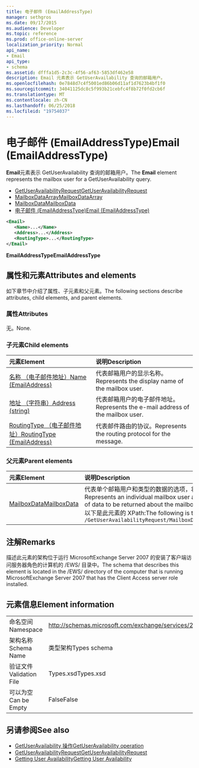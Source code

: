 ```yaml
---
title: 电子邮件 (EmailAddressType)
manager: sethgros
ms.date: 09/17/2015
ms.audience: Developer
ms.topic: reference
ms.prod: office-online-server
localization_priority: Normal
api_name:
- Email
api_type:
- schema
ms.assetid: dfffa1d5-2c3c-4f56-af63-5853df462e58
description: Email 元素表示 GetUserAvailability 查询的邮箱用户。
ms.openlocfilehash: 0e7848d7c4f5001ed86b06d11af1d7623b4bf1f0
ms.sourcegitcommit: 34041125dc8c5f993b21cebfc4f8b72f0fd2cb6f
ms.translationtype: MT
ms.contentlocale: zh-CN
ms.lasthandoff: 06/25/2018
ms.locfileid: "19754037"
---
```

# <a name="email-emailaddresstype"></a><span data-ttu-id="fa4f9-103">电子邮件 (EmailAddressType)</span><span class="sxs-lookup"><span data-stu-id="fa4f9-103">Email (EmailAddressType)</span></span>

<span data-ttu-id="fa4f9-104">**Email**元素表示 GetUserAvailability 查询的邮箱用户。</span><span class="sxs-lookup"><span data-stu-id="fa4f9-104">The **Email** element represents the mailbox user for a GetUserAvailability query.</span></span> 
  
- [<span data-ttu-id="fa4f9-105">GetUserAvailabilityRequest</span><span class="sxs-lookup"><span data-stu-id="fa4f9-105">GetUserAvailabilityRequest</span></span>](getuseravailabilityrequest.md)  
- [<span data-ttu-id="fa4f9-106">MailboxDataArray</span><span class="sxs-lookup"><span data-stu-id="fa4f9-106">MailboxDataArray</span></span>](mailboxdataarray.md) 
- [<span data-ttu-id="fa4f9-107">MailboxData</span><span class="sxs-lookup"><span data-stu-id="fa4f9-107">MailboxData</span></span>](mailboxdata.md) 
- [<span data-ttu-id="fa4f9-108">电子邮件 (EmailAddressType)</span><span class="sxs-lookup"><span data-stu-id="fa4f9-108">Email (EmailAddressType)</span></span>](email-emailaddresstype.md)
  
```xml
<Email>
   <Name>...</Name>
   <Address>...</Address>
   <RoutingType>...</RoutingType>
</Email>
```

 <span data-ttu-id="fa4f9-109">**EmailAddressType**</span><span class="sxs-lookup"><span data-stu-id="fa4f9-109">**EmailAddressType**</span></span>
## <a name="attributes-and-elements"></a><span data-ttu-id="fa4f9-110">属性和元素</span><span class="sxs-lookup"><span data-stu-id="fa4f9-110">Attributes and elements</span></span>

<span data-ttu-id="fa4f9-111">如下章节中介绍了属性、子元素和父元素。</span><span class="sxs-lookup"><span data-stu-id="fa4f9-111">The following sections describe attributes, child elements, and parent elements.</span></span>
  
### <a name="attributes"></a><span data-ttu-id="fa4f9-112">属性</span><span class="sxs-lookup"><span data-stu-id="fa4f9-112">Attributes</span></span>

<span data-ttu-id="fa4f9-113">无。</span><span class="sxs-lookup"><span data-stu-id="fa4f9-113">None.</span></span>
  
### <a name="child-elements"></a><span data-ttu-id="fa4f9-114">子元素</span><span class="sxs-lookup"><span data-stu-id="fa4f9-114">Child elements</span></span>

|<span data-ttu-id="fa4f9-115">**元素**</span><span class="sxs-lookup"><span data-stu-id="fa4f9-115">**Element**</span></span>|<span data-ttu-id="fa4f9-116">**说明**</span><span class="sxs-lookup"><span data-stu-id="fa4f9-116">**Description**</span></span>|
|:-----|:-----|
|[<span data-ttu-id="fa4f9-117">名称 （电子邮件地址）</span><span class="sxs-lookup"><span data-stu-id="fa4f9-117">Name (EmailAddress)</span></span>](name-emailaddress.md) <br/> |<span data-ttu-id="fa4f9-118">代表邮箱用户的显示名称。</span><span class="sxs-lookup"><span data-stu-id="fa4f9-118">Represents the display name of the mailbox user.</span></span>  <br/> |
|[<span data-ttu-id="fa4f9-119">地址 （字符串）</span><span class="sxs-lookup"><span data-stu-id="fa4f9-119">Address (string)</span></span>](address-string.md) <br/> |<span data-ttu-id="fa4f9-120">代表邮箱用户的电子邮件地址。</span><span class="sxs-lookup"><span data-stu-id="fa4f9-120">Represents the e-mail address of the mailbox user.</span></span>  <br/> |
|[<span data-ttu-id="fa4f9-121">RoutingType （电子邮件地址）</span><span class="sxs-lookup"><span data-stu-id="fa4f9-121">RoutingType (EmailAddress)</span></span>](routingtype-emailaddress.md) <br/> |<span data-ttu-id="fa4f9-122">代表邮件路由的协议。</span><span class="sxs-lookup"><span data-stu-id="fa4f9-122">Represents the routing protocol for the message.</span></span>  <br/> |
   
### <a name="parent-elements"></a><span data-ttu-id="fa4f9-123">父元素</span><span class="sxs-lookup"><span data-stu-id="fa4f9-123">Parent elements</span></span>

|<span data-ttu-id="fa4f9-124">**元素**</span><span class="sxs-lookup"><span data-stu-id="fa4f9-124">**Element**</span></span>|<span data-ttu-id="fa4f9-125">**说明**</span><span class="sxs-lookup"><span data-stu-id="fa4f9-125">**Description**</span></span>|
|:-----|:-----|
|[<span data-ttu-id="fa4f9-126">MailboxData</span><span class="sxs-lookup"><span data-stu-id="fa4f9-126">MailboxData</span></span>](mailboxdata.md) <br/> |<span data-ttu-id="fa4f9-127">代表单个邮箱用户和类型的数据的选项，将返回有关邮箱用户。</span><span class="sxs-lookup"><span data-stu-id="fa4f9-127">Represents an individual mailbox user and options for the type of data to be returned about the mailbox user.</span></span>  <br/> <span data-ttu-id="fa4f9-128">以下是此元素的 XPath:</span><span class="sxs-lookup"><span data-stu-id="fa4f9-128">The following is the XPath to this element:</span></span>  <br/>  `/GetUserAvailabilityRequest/MailboxDataArray[i]/MailboxData` <br/> |
   
## <a name="remarks"></a><span data-ttu-id="fa4f9-129">注解</span><span class="sxs-lookup"><span data-stu-id="fa4f9-129">Remarks</span></span>

<span data-ttu-id="fa4f9-130">描述此元素的架构位于运行 MicrosoftExchange Server 2007 的安装了客户端访问服务器角色的计算机的 /EWS/ 目录中。</span><span class="sxs-lookup"><span data-stu-id="fa4f9-130">The schema that describes this element is located in the /EWS/ directory of the computer that is running MicrosoftExchange Server 2007 that has the Client Access server role installed.</span></span>
  
## <a name="element-information"></a><span data-ttu-id="fa4f9-131">元素信息</span><span class="sxs-lookup"><span data-stu-id="fa4f9-131">Element information</span></span>

|||
|:-----|:-----|
|<span data-ttu-id="fa4f9-132">命名空间</span><span class="sxs-lookup"><span data-stu-id="fa4f9-132">Namespace</span></span>  <br/> |http://schemas.microsoft.com/exchange/services/2006/types  <br/> |
|<span data-ttu-id="fa4f9-133">架构名称</span><span class="sxs-lookup"><span data-stu-id="fa4f9-133">Schema Name</span></span>  <br/> |<span data-ttu-id="fa4f9-134">类型架构</span><span class="sxs-lookup"><span data-stu-id="fa4f9-134">Types schema</span></span>  <br/> |
|<span data-ttu-id="fa4f9-135">验证文件</span><span class="sxs-lookup"><span data-stu-id="fa4f9-135">Validation File</span></span>  <br/> |<span data-ttu-id="fa4f9-136">Types.xsd</span><span class="sxs-lookup"><span data-stu-id="fa4f9-136">Types.xsd</span></span>  <br/> |
|<span data-ttu-id="fa4f9-137">可以为空</span><span class="sxs-lookup"><span data-stu-id="fa4f9-137">Can be Empty</span></span>  <br/> |<span data-ttu-id="fa4f9-138">False</span><span class="sxs-lookup"><span data-stu-id="fa4f9-138">False</span></span>  <br/> |
   
## <a name="see-also"></a><span data-ttu-id="fa4f9-139">另请参阅</span><span class="sxs-lookup"><span data-stu-id="fa4f9-139">See also</span></span>

- [<span data-ttu-id="fa4f9-140">GetUserAvailability 操作</span><span class="sxs-lookup"><span data-stu-id="fa4f9-140">GetUserAvailability operation</span></span>](getuseravailability-operation.md)  
- [<span data-ttu-id="fa4f9-141">GetUserAvailabilityRequest</span><span class="sxs-lookup"><span data-stu-id="fa4f9-141">GetUserAvailabilityRequest</span></span>](getuseravailabilityrequest.md)
- [<span data-ttu-id="fa4f9-142">Getting User Availability</span><span class="sxs-lookup"><span data-stu-id="fa4f9-142">Getting User Availability</span></span>](http://msdn.microsoft.com/library/d4133fcb-9b0f-4e6b-aadf-a389da83516a%28Office.15%29.aspx)

